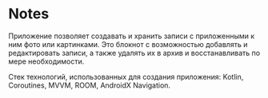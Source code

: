 # Notes
Приложение позволяет создавать и хранить записи с приложенными к ним фото или картинками. Это блокнот с возможностью добавлять и редактировать записи, а также удалять их в архив и восстанавливать по мере необходимости.

Стек технологий, использованных для создания приложения: Kotlin, Coroutines, MVVM, ROOM, AndroidX Navigation. 
